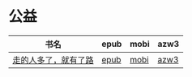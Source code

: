 # 公益

| 书名 | epub | mobi | azw3 |
| --- | --- | --- | --- |
| [走的人多了，就有了路](http://ct.dalanmei.com/f/31084289-571917860-d4262d) | [epub](http://ct.dalanmei.com/f/31084289-571917860-d4262d) | [mobi](http://ct.dalanmei.com/f/31084289-571558380-bb9492) | [azw3](http://ct.dalanmei.com/f/31084289-572203968-d26df9) |
